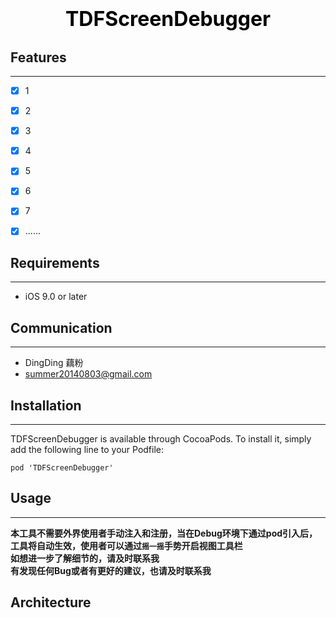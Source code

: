 


# <center><font color=black size=6>TDFScreenDebugger</font></center> 

## Features
-----------


- [x] 1
- [x] 2
- [x] 3
- [x] 4
- [x] 5
- [x] 6
- [x] 7
- [x] ......


## Requirements
---------------

- iOS 9.0 or later

## Communication
----------------

- DingDing 藕粉
- summer20140803@gmail.com

## Installation
---------------
TDFScreenDebugger is available through CocoaPods. To install it, simply add the following line to your Podfile:

    pod 'TDFScreenDebugger'

## Usage
--------
<b> 本工具不需要外界使用者手动注入和注册，当在Debug环境下通过pod引入后，工具将自动生效，使用者可以通过`摇一摇`手势开启视图工具栏</b><br>
<b> 如想进一步了解细节的，请及时联系我 </b><br>
<b> 有发现任何Bug或者有更好的建议，也请及时联系我 </b>


## Architecture

